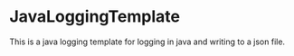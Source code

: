 # JavaLoggingTemplate
This is a java logging template for logging in java and writing to a json file.
